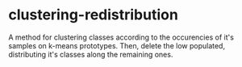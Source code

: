 # clustering-redistribution
A method for clustering classes according to the occurencies of it's samples on k-means prototypes. Then, delete the low populated, distributing it's classes along the remaining ones.
